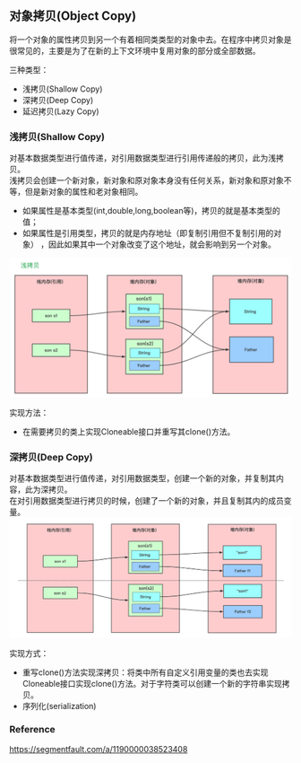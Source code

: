 

## 对象拷贝(Object Copy)
将一个对象的属性拷贝到另一个有着相同类类型的对象中去。在程序中拷贝对象是很常见的，主要是为了在新的上下文环境中复用对象的部分或全部数据。

三种类型：
- 浅拷贝(Shallow Copy)
- 深拷贝(Deep Copy)
- 延迟拷贝(Lazy Copy)


### 浅拷贝(Shallow Copy)
对基本数据类型进行值传递，对引用数据类型进行引用传递般的拷贝，此为浅拷贝。    
浅拷贝会创建一个新对象，新对象和原对象本身没有任何关系，新对象和原对象不等，但是新对象的属性和老对象相同。
- 如果属性是基本类型(int,double,long,boolean等)，拷贝的就是基本类型的值；
- 如果属性是引用类型，拷贝的就是内存地址（即复制引用但不复制引用的对象） ，因此如果其中一个对象改变了这个地址，就会影响到另一个对象。
<!-- 图片 -->
<img src="../../images/Basic%20Notes/shallow%20copy.png" /> 

实现方法：
- 在需要拷贝的类上实现Cloneable接口并重写其clone()方法。


### 深拷贝(Deep Copy)
对基本数据类型进行值传递，对引用数据类型，创建一个新的对象，并复制其内容，此为深拷贝。    
在对引用数据类型进行拷贝的时候，创建了一个新的对象，并且复制其内的成员变量。
<img src="../../images/Basic%20Notes/deep%20copy.png" /> 

实现方式：
- 重写clone()方法实现深拷贝：将类中所有自定义引用变量的类也去实现Cloneable接口实现clone()方法。对于字符类可以创建一个新的字符串实现拷贝。
- 序列化(serialization)

### Reference

https://segmentfault.com/a/1190000038523408
